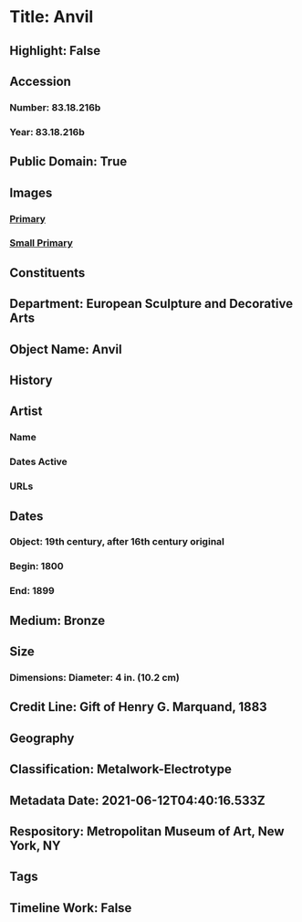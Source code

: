 # Title: Anvil
## Highlight: False
## Accession
### Number: 83.18.216b
### Year: 83.18.216b
## Public Domain: True
## Images
### [Primary](https://images.metmuseum.org/CRDImages/es/original/SF83_18_216b.jpg)
### [Small Primary](https://images.metmuseum.org/CRDImages/es/web-large/SF83_18_216b.jpg)
## Constituents
## Department: European Sculpture and Decorative Arts
## Object Name: Anvil
## History
## Artist
### Name
### Dates Active
### URLs
## Dates
### Object: 19th century, after 16th century original
### Begin: 1800
### End: 1899
## Medium: Bronze
## Size
### Dimensions: Diameter: 4 in. (10.2 cm)
## Credit Line: Gift of Henry G. Marquand, 1883
## Geography
## Classification: Metalwork-Electrotype
## Metadata Date: 2021-06-12T04:40:16.533Z
## Respository: Metropolitan Museum of Art, New York, NY
## Tags
## Timeline Work: False